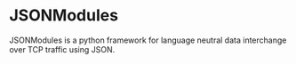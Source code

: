 # JSONModules
JSONModules is a python framework for language neutral data interchange over TCP traffic using JSON.
